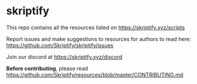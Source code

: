 # skriptify

This repo contains all the resources listed on https://skriptify.xyz/scripts

Report issues and make suggestions to resources for authors to read here: https://github.com/Skriptify/skriptify/issues

Join our discord at https://skriptify.xyz/discord

**Before contributing**, please read https://github.com/Skriptify/resources/blob/master/CONTRIBUTING.md
